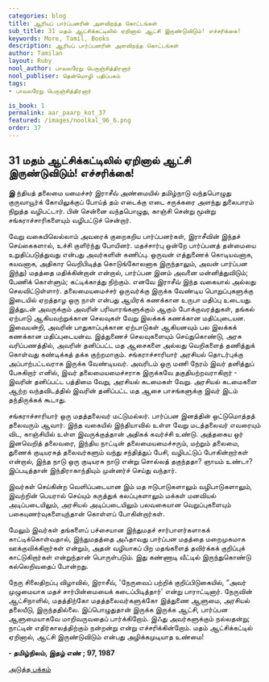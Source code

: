 ```yaml
---
categories: blog
title: ஆரியப் பார்ப்பனரின் அளவிறந்த கொட்டங்கள்
sub_title: 31 ﻿மதம் ஆட்சிக்கட்டிலில் ஏறினால் ஆட்சி இருண்டுவிடும்! எச்சரிக்கை!
keywords: More, Tamil, Books
description: ஆரியப் பார்ப்பனரின் அளவிறந்த கொட்டங்கள்
author: Tamilan
layout: Ruby
nool_author: பாவலரேறு பெருஞ்சித்திரனார் 
nool_publiser: தென்மொழி பதிப்பகம்
tags:
- பாவலரேறு பெருஞ்சித்திரனார் 

is_book: 1
permalink: aar_paarp_kot_37
featured: /images/noolkal_96_6.png
order: 37
---
```



## 31 ﻿மதம் ஆட்சிக்கட்டிலில் ஏறினால் ஆட்சி இருண்டுவிடும்! எச்சரிக்கை!

**இ** ந்தியத் தலைமை யமைச்சர் இராசீவ் அண்மையில் தமிழ்நாடு வந்தபொழுது குருவாயூர்க் கோயிலுக்குப் போய்த் தம் எடைக்கு எடை சருக்கரை அளந்து துலைபாரம் நிறுத்த வழிபட்டார். பின் சென்னை வந்தபொழுது, காஞ்சி சென்று மூன்று சங்கராச்சாரிகளையும் வழிபட்டுச் சென்றார்.

வேறு வகையிலெல்லாம் அவரைக் குறைகறிய பார்ப்பனர்கள், இராசீவின் இந்தச் செய்கைகளால், உச்சி குளிர்ந்து போயினர். மதச்சார்பு ஒன்றே பார்ப்பனத் தன்மையை உறுதிப்படுத்துவது என்பது அவர்களின் கணிப்பு. ஒருவன் எத்துணைக் கொடியவனாக, கயவனாக, அதிகார வெறிபிடித்த கொடுங்கோலனாக இருந்தாலும், அவன் பார்ப்பன இந்து) மதத்தை மதிக்கின்றான் என்றால், பார்ப்பன இனம் அவனை மன்னித்துவிடும்; பேணிக் கொள்ளும்; கட்டிக்காத்து நிற்கும். எனவே இராசீவ் இந்த வகையால் அல்லது செலவிட்டுள்ளார். தலைமையமைச்சர் ஒருவர்க்கு இருக்க வேண்டிய பொறுப்புகளுக்கு இடையில் ஏறத்தாழ ஒரு நாள் என்பது ஆயிரக் கணக்கான உருபா மதிப்பு உடையது. இத்துடன் அவருக்கும் அவரின் பரிவாரங்களுக்கும் ஆகும் போக்குவரத்துகள், தங்கல் ஏற்பாடு ஆகியவற்றுக்கான செலவுகள் வேறு இலக்கக் கணக்கான மதிப்புடையன. இவையன்றி, அவரின் பாதுகாப்புக்கான ஏற்பாடுகள் ஆகியனவும் பல இலக்கக் கணக்கான மதிப்புடையன்வ. இத்துணைச் செலவுகளையும் செய்துகொண்டு, அரசு வரிப்பணத்தில், அவரின் தனிப்பட்ட மத ஆசைகளை அல்லது வெறிகளைத் தணித்துக் கொள்வது கண்டிக்கத் தக்க குற்றமாகும். சங்கராச்சாரியார் அரசியல் தொடர்புக்கு அப்பாற்பட்டவராக இருக்க வேண்டியவர். அவரிடம் ஒரு மணி நேரம் இவர் தனித்துப் பேசுகிறார் எனில், இவர் தலைமையமைச்சராக இருக்கவே தகுதியற்றவராகிறார் - இவரின் தனிப்பட்ட பத்திமை வேறு, அரசியல் கடமைகள் வேறு. அரசியல் கடமைகளை ஆற்ற வந்தவிடத்தில் இவரின் தனிப்பட்ட மத ஆசை பாசங்களுக்கு இவர் இடம் தந்திருக்கக் கூடாது.

சங்கராச்சாரியார் ஒரு மதத்தலைவர் மட்டுமல்லர். பார்ப்பன இனத்தின் ஒட்டுமொத்தத் தலைவரும் ஆவார். இந்த வகையில் இந்தியாவில் உள்ள வேறு மடத்தலைவர் எவரையும் விட, காஞ்சியில் உள்ள இவருக்குத்தான் அதிகக் கவர்ச்சி உண்டு. அத்தகைய ஒர் இனவெறித் தலைவரை, இந்திய நாட்டின் தலைமையமைச்சரும், மற்றும் தலைமை, துணைக் குடியரசுத் தலைவர்களும் வந்து சந்தித்துப் பேசி, வழிபட்டுப் போகின்றார்கள் என்றால், இந்த நாடு ஒரு குடியரசு நாடு என்று சொல்லத் தகுந்ததா? ஞாயம் உண்டா? இப்படித்தான் இந்திராகாந்தியும் முன்னர்ச் செய்து வந்தார்.

இவர்கள் செய்கின்ற வெளிப்படையான இம் மத ஈடுபாடுகளாலும் வழிபாடுகளாலும், இவற்றின் பெயரால் செய்யும் கருத்துக் கலப்புகளாலும் மக்கள் மனவியல் அடிப்படையிலும், அரசியல் அடிப்படையிலும் பலவகையான வெறுப்புகளையும் பகையுணர்வுகளையுந்தான் கொள்ளப் போகின்றார்கள்.

மேலும் இவர்கள் தங்களைப் பச்சையான இந்துமதச் சார்பாளர்களாகக் காட்டிக்கொள்வதால், இந்துமதத்தை அஃதாவது பார்ப்பன மதத்தை மறைமுகமாக ஊக்குவிக்கிறார்கள் என்றும், அதன் வழியாகப் பிற மதங்களைத் தவிர்க்கக் குறிப்புக் காட்டுகிறார்கள் என்றுந்தான் பொருள்படும். இது கண்ணாடி வீட்டில் இருந்துகொண்டு கல்லெறிவதைப் போன்றது.

நேரு சிலைதிறப்பு விழாவில், இராசீவ், 'நேருவைப் பற்றிக் குறிப்பிடுகையில், “அவர் முழுமையாக மதச் சார்பின்மையைக் கடைப்பிடித்தார்' என்று பாராட்டினார். நேருவின் ஆட்சிநாளில், மதத்திற்கோ மதத்தலைவர்களுக்கோ இத்துணை ஆளுமை, அரசியல் தலையீடு, இருந்ததில்லை. இப்பொழுதுதான் இருக்க இருக்க ஆட்சி, பார்ப்பன ஆளுமையாகவே மாறிவருவதைப் பார்க்கிறோம். இஃது அவர்களுக்கும் நல்லதன்று; நாட்டின் எதிர்காலத்திற்கும் நன்றன்று என்று எச்சரிக்கின்றோம். மதம் ஆட்சிக்கட்டில் ஏறினால், ஆட்சி இருண்டுவிடும் என்பது அழிக்கமுடியாத உண்மை!

**\- தமிழ்நிலம், இதழ் எண் ; 97, 1987**

[அடுத்த பக்கம்](aar_paarp_kot_38)